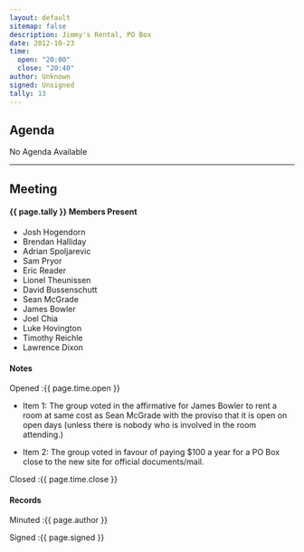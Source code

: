 ```yaml
---
layout: default
sitemap: false
description: Jimmy's Rental, PO Box
date: 2012-10-23
time:
  open: "20:00"
  close: "20:40"
author: Unknown
signed: Unsigned
tally: 13
---
```


## Agenda

No Agenda Available

---

## Meeting

#### {{ page.tally }} Members Present

* Josh Hogendorn
* Brendan Halliday
* Adrian Spoljarevic
* Sam Pryor
* Eric Reader
* Lionel Theunissen
* David Bussenschutt
* Sean McGrade
* James Bowler
* Joel Chia
* Luke Hovington
* Timothy Reichle
* Lawrence Dixon

#### Notes

Opened
:{{ page.time.open }}

* Item 1: The group voted in the affirmative for James Bowler to rent a room at same cost as Sean McGrade with the proviso that it is open on open days (unless there is nobody who is involved in the room attending.)

* Item 2: The group voted in favour of paying $100 a year for a PO Box close to the new site for official documents/mail.

Closed
:{{ page.time.close }}

#### Records

Minuted
:{{ page.author }}

Signed
:{{ page.signed }}
